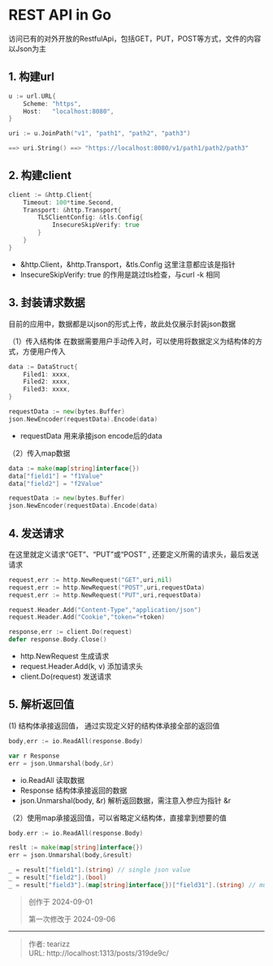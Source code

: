 # REST API in Go


<!--more-->
访问已有的对外开放的RestfulApi，包括GET，PUT，POST等方式，文件的内容以Json为主
## 1. 构建url
```go
u := url.URL{
    Scheme: "https",
    Host:   "localhost:8080",
}

uri := u.JoinPath("v1", "path1", "path2", "path3")

==> uri.String() ==> "https://localhost:8080/v1/path1/path2/path3"
```

## 2. 构建client
```go
client := &http.Client{
    Timeout: 100*time.Second,
    Transport: &http.Transport{
        TLSClientConfig: &tls.Config{
            InsecureSkipVerify: true
        }
    }
}
```
- &http.Client，&http.Transport，&tls.Config 这里注意都应该是指针 
- InsecureSkipVerify: true 的作用是跳过tls检查，与curl -k 相同

## 3. 封装请求数据
目前的应用中，数据都是以json的形式上传，故此处仅展示封装json数据

（1）传入结构体
    在数据需要用户手动传入时，可以使用将数据定义为结构体的方式，方便用户传入
```go
data := DataStruct{
    Filed1: xxxx,
    Filed2: xxxx,
    Filed3: xxxx,
} 

requestData := new(bytes.Buffer)
json.NewEncoder(requestData).Encode(data)
```
- requestData 用来承接json encode后的data


（2）传入map数据
```go
data := make(map[string]interface{})
data["field1"] = "f1Value"
data["field2"] = "f2Value"

requestData := new(bytes.Buffer)
json.NewEncoder(requestData).Encode(data)
```

## 4. 发送请求
在这里就定义请求“GET”、“PUT”或“POST” , 还要定义所需的请求头，最后发送请求
```go
request,err := http.NewRequest("GET",uri,nil)
request,err := http.NewRequest("POST",uri,requestData)
request,err := http.NewRequest("PUT",uri,requestData)

request.Header.Add("Content-Type","application/json")
request.Header.Add("Cookie","token="+token)

response,err := client.Do(request)
defer response.Body.Close()
```
- http.NewRequest 生成请求
- request.Header.Add(k, v) 添加请求头
- client.Do(request) 发送请求
## 5. 解析返回值
(1) 结构体承接返回值， 通过实现定义好的结构体承接全部的返回值
```go
body,err := io.ReadAll(response.Body)

var r Response
err = json.Unmarshal(body,&r)
```
- io.ReadAll 读取数据
- Response 结构体承接返回的数据
- json.Unmarshal(body, &r) 解析返回数据，需注意入参应为指针 &r


（2）使用map承接返回值，可以省略定义结构体，直接拿到想要的值
```go
body.err := io.ReadAll(response.Body)

reslt := make(map[string]interface{})
err = json.Unmarshal(body,&result)

_ = result["field1"].(string) // single json value
_ = result["field2"].(bool)
_ = result["field3"].(map[string]interface{})["field31"].(string) // multipl json nest
```


> 创作于 2024-09-01
> 
> 第一次修改于 2024-09-06


---

> 作者: tearizz  
> URL: http://localhost:1313/posts/319de9c/  

